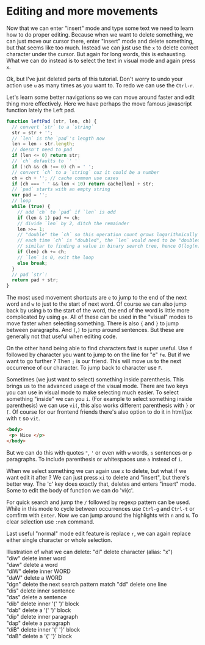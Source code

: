 # Editing and more movements

Now that we can enter "insert" mode and type some text we need to learn how to do proper editing.
Because when we want to delete something, we can just move our cursor there, enter "insert" mode and delete something, but that seems like too much.
Instead we can just use the `x` to delete correct character under the cursor.
But again for long words, this is exhausting. What we can do instead is to select the text in visual mode and again press `x`.

Ok, but I've just deleted parts of this tutorial. Don't worry to undo your action use `u` as many times as you want to.
To redo we can use the `Ctrl-r`.

Let's learn some better navigations so we can move around faster and edit thing more effectively.
Here we have perhaps the move famous javascript function lately the Left pad.

``` js
function leftPad (str, len, ch) {
  // convert `str` to a `string`
  str = str + '';
  // `len` is the `pad`'s length now
  len = len - str.length;
  // doesn't need to pad
  if (len <= 0) return str;
  // `ch` defaults to `' '`
  if (!ch && ch !== 0) ch = ' ';
  // convert `ch` to a `string` cuz it could be a number
  ch = ch + ''; // cache common use cases
  if (ch === ' ' && len < 10) return cache[len] + str;
  // `pad` starts with an empty string
  var pad = '';
  // loop
  while (true) {
    // add `ch` to `pad` if `len` is odd
    if (len & 1) pad += ch;
    // divide `len` by 2, ditch the remainder
    len >>= 1;
    // "double" the `ch` so this operation count grows logarithmically on `len`
    // each time `ch` is "doubled", the `len` would need to be "doubled" too
    // similar to finding a value in binary search tree, hence O(log(n))
    if (len) ch += ch;
    // `len` is 0, exit the loop
    else break;
  }
  // pad `str`!
  return pad + str;
}
```

The most used movement shortcuts are `e` to jump to the end of the next word and `w` to just to the start of next word.
Of course we can also jump back by using `b` to the start of the word, the end of the word is little more complicated by using `ge`.
All of these can be used in the "visual" modes to move faster when selecting something.
There is also `{` and `}` to jump between paragraphs. And `(`,`)` to jump around sentences. But these are generally not that useful when editing code.

On the other hand being able to find characters fast is super useful. Use `f` followed by character you want to jump to on the line for "e" `fe`. But if we want to go further ? Then `;` is our friend.
This will move us to the next occurrence of our character. To jump back to character use `F`.

Sometimes (we just want to select) something inside parenthesis. This brings us to the advanced usage of the visual mode.
There are two keys you can use in visual mode to make selecting much easier. To select something "inside" we can you `i`.
(For example to select something inside parenthesis) we can use `vi(`, this also works different parenthesis with `}` or `[`.
Of course for our frontend friends there's also option to do it in html/jsx with `t` so `vit`.
```html
<body>
 <p> Nice </p>
</body>
```
But we can do this with quotes `"`, `'` or even with `w` words, `s` sentences or `p` paragraphs. To include parenthesis or whitespaces use `a` instead of `i`.

When we select something we can again use `x` to delete, but what if we want edit it after ? We can just press `xi` to delete and "insert", but there's better way.
The 'c' key does exactly that, deletes and enters "insert" mode. Some to edit the body of function we can do 'vi{c'.
 
For quick search and jump the `/` followed by regexp pattern can be used. While in this mode to cycle between occurrences use `Ctrl-g` and `Ctrl-t` or comfirm with `Enter`.
Now we can jump around the highlights with `n` and `N`. To clear selection use `:noh` command.

Last useful "normal" mode edit feature is replace `r`, we can again replace either single character or whole selection.

Illustration of what we can delete:
	"dl"	delete character (alias: "x")	    
	"diw"	delete inner word			         
	"daw"	delete a word				         
	"diW"	delete inner WORD 		             
	"daW"	delete a WORD 	                     
	"dgn"   delete the next search pattern match 
	"dd"	delete one line				         
	"dis"	delete inner sentence			     
	"das"	delete a sentence			         
	"dib"	delete inner '(' ')' block	
	"dab"	delete a '(' ')' block		
	"dip"	delete inner paragraph		
	"dap"	delete a paragraph			
	"diB"	delete inner '{' '}' block	
	"daB"	delete a '{' '}' block		

